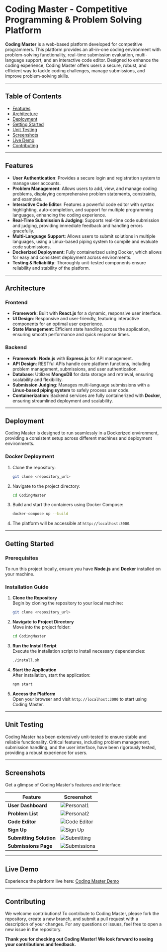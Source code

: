 # Coding Master - Competitive Programming & Problem Solving Platform

**Coding Master** is a web-based platform developed for competitive programmers. This platform provides an all-in-one coding environment with problem-solving functionality, real-time submission evaluation, multi-language support, and an interactive code editor. Designed to enhance the coding experience, Coding Master offers users a secure, robust, and efficient way to tackle coding challenges, manage submissions, and improve problem-solving skills.

---

## Table of Contents

- [Features](#features)
- [Architecture](#architecture)
- [Deployment](#deployment)
- [Getting Started](#getting-started)
- [Unit Testing](#unit-testing)
- [Screenshots](#screenshots)
- [Live Demo](#live-demo)
- [Contributing](#contributing)

---

## Features

- **User Authentication**: Provides a secure login and registration system to manage user accounts.
- **Problem Management**: Allows users to add, view, and manage coding problems, displaying comprehensive problem statements, constraints, and examples.
- **Interactive Code Editor**: Features a powerful code editor with syntax highlighting, auto-completion, and support for multiple programming languages, enhancing the coding experience.
- **Real-Time Submission & Judging**: Supports real-time code submission and judging, providing immediate feedback and handling errors gracefully.
- **Multi-Language Support**: Allows users to submit solutions in multiple languages, using a Linux-based piping system to compile and evaluate code submissions.
- **Dockerized Deployment**: Fully containerized using Docker, which allows for easy and consistent deployment across environments.
- **Testing & Reliability**: Thoroughly unit-tested components ensure reliability and stability of the platform.

---

## Architecture

### Frontend

- **Framework**: Built with **React.js** for a dynamic, responsive user interface.
- **UI Design**: Responsive and user-friendly, featuring interactive components for an optimal user experience.
- **State Management**: Efficient state handling across the application, ensuring smooth performance and quick response times.

### Backend

- **Framework**: **Node.js** with **Express.js** for API management.
- **API Design**: RESTful APIs handle core platform functions, including problem management, submissions, and user authentication.
- **Database**: Utilizes **MongoDB** for data storage and retrieval, ensuring scalability and flexibility.
- **Submission Judging**: Manages multi-language submissions with a **Linux-based piping system** to safely process user code.
- **Containerization**: Backend services are fully containerized with **Docker**, ensuring streamlined deployment and scalability.

---

## Deployment

Coding Master is designed to run seamlessly in a Dockerized environment, providing a consistent setup across different machines and deployment environments.

### Docker Deployment
1. Clone the repository:
   ```bash
   git clone <repository_url>
   ```
2. Navigate to the project directory:
   ```bash
   cd CodingMaster
   ```
3. Build and start the containers using Docker Compose:
   ```bash
   docker-compose up --build
   ```
4. The platform will be accessible at `http://localhost:3000`.

---

## Getting Started

### Prerequisites

To run this project locally, ensure you have **Node.js** and **Docker** installed on your machine.

### Installation Guide

1. **Clone the Repository**  
   Begin by cloning the repository to your local machine:
   ```bash
   git clone <repository_url>
   ```
   
2. **Navigate to Project Directory**  
   Move into the project folder:
   ```bash
   cd CodingMaster
   ```

3. **Run the Install Script**  
   Execute the installation script to install necessary dependencies:
   ```bash
   ./install.sh
   ```

4. **Start the Application**  
   After installation, start the application:
   ```bash
   npm start
   ```

5. **Access the Platform**  
   Open your browser and visit `http://localhost:3000` to start using Coding Master.

---

## Unit Testing

Coding Master has been extensively unit-tested to ensure stable and reliable functionality. Critical features, including problem management, submission handling, and the user interface, have been rigorously tested, providing a robust experience for users.

---

## Screenshots

Get a glimpse of Coding Master's features and interface:

| Feature               | Screenshot                              |
|-----------------------|-----------------------------------------|
| **User Dashboard**    | ![Personal1](screenshots/Personal1.png) |
| **Problem List**      | ![Personal2](screenshots/Personal2.png) |
| **Code Editor**       | ![Code Editor](screenshots/code_editor.png) |
| **Sign Up**           | ![Sign Up](screenshots/signup.png)      |
| **Submitting Solution** | ![Submitting](screenshots/Submitting.png) |
| **Submissions Page**  | ![Submissions](screenshots/Submissions.png) |

---

## Live Demo

Experience the platform live here: [Coding Master Demo](https://masterit.vercel.app)

---

## Contributing

We welcome contributions! To contribute to Coding Master, please fork the repository, create a new branch, and submit a pull request with a description of your changes. For any questions or issues, feel free to open a new issue in the repository.

**Thank you for checking out Coding Master! We look forward to seeing your contributions and feedback.**